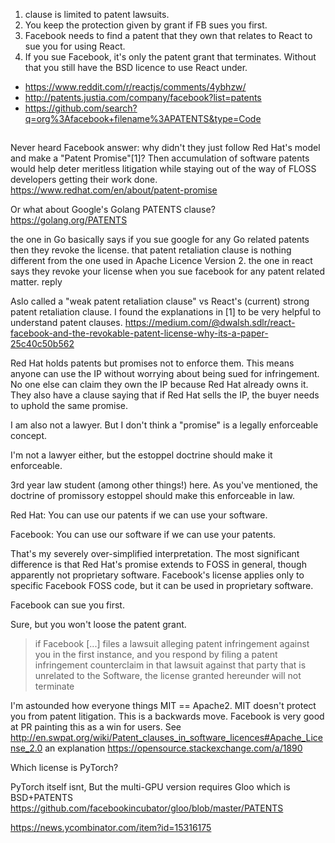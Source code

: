 1. clause is limited to patent lawsuits.
2. You keep the protection given by grant if FB sues you first.
3. Facebook needs to find a patent that they own that relates to React to sue you for using React.
4. If you sue Facebook, it's only the patent grant that terminates. Without that you still have the BSD licence to use React under.

- https://www.reddit.com/r/reactjs/comments/4ybhzw/
- http://patents.justia.com/company/facebook?list=patents
- https://github.com/search?q=org%3Afacebook+filename%3APATENTS&type=Code

##

Never heard Facebook answer: why didn't they just follow Red Hat's model and make a "Patent Promise"[1]?
Then accumulation of software patents would help deter meritless litigation while staying out of the way of FLOSS developers getting their work done.
https://www.redhat.com/en/about/patent-promise

Or what about Google's Golang PATENTS clause?
https://golang.org/PATENTS

the one in Go basically says if you sue google for any Go related patents then they revoke the license. that patent retaliation clause is nothing different from the one used in Apache Licence Version 2. the one in react says they revoke your license when you sue facebook for any patent related matter.
reply

Aslo called a "weak patent retaliation clause" vs React's (current) strong patent retaliation clause. I found the explanations in [1] to be very helpful to understand patent clauses. https://medium.com/@dwalsh.sdlr/react-facebook-and-the-revokable-patent-license-why-its-a-paper-25c40c50b562

Red Hat holds patents but promises not to enforce them. This means anyone can use the IP without worrying about being sued for infringement. No one else can claim they own the IP because Red Hat already owns it. They also have a clause saying that if Red Hat sells the IP, the buyer needs to uphold the same promise.

I am also not a lawyer. But I don't think a "promise" is a legally enforceable concept.

I'm not a lawyer either, but the estoppel doctrine should make it enforceable.

3rd year law student (among other things!) here. As you've mentioned, the doctrine of promissory estoppel should make this enforceable in law.

Red Hat: You can use our patents if we can use your software.

Facebook: You can use our software if we can use your patents.

That's my severely over-simplified interpretation. The most significant difference is that Red Hat's promise extends to FOSS in general, though apparently not proprietary software. Facebook's license applies only to specific Facebook FOSS code, but it can be used in proprietary software.

Facebook can sue you first.

Sure, but you won't loose the patent grant.

>if Facebook [...] files a lawsuit alleging patent infringement against you
>in the first instance, and you respond by filing a patent infringement
>counterclaim in that lawsuit against that party that is unrelated to the
>Software, the license granted hereunder will not terminate


I'm astounded how everyone things MIT == Apache2. MIT doesn't protect you from patent litigation.
This is a backwards move. Facebook is very good at PR painting this as a win for users.
See http://en.swpat.org/wiki/Patent_clauses_in_software_licences#Apache_License_2.0
an explanation https://opensource.stackexchange.com/a/1890

Which license is PyTorch?

PyTorch itself isnt, But the multi-GPU version requires Gloo which is BSD+PATENTS
https://github.com/facebookincubator/gloo/blob/master/PATENTS

https://news.ycombinator.com/item?id=15316175
